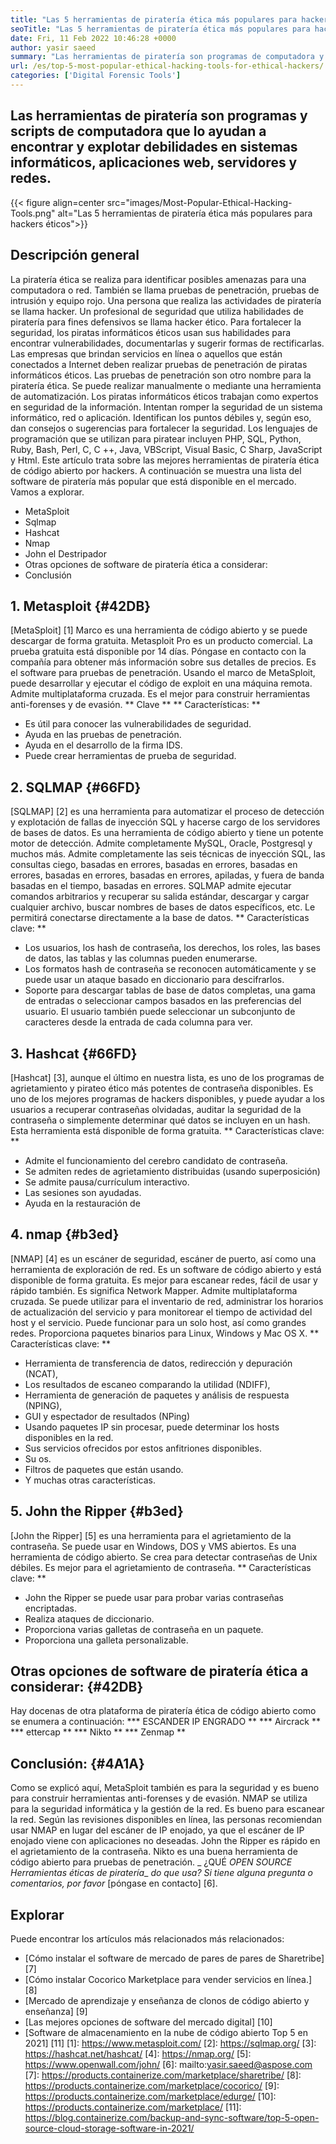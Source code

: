 ```yaml
---
title: "Las 5 herramientas de piratería ética más populares para hackers éticos" 
seoTitle: "Las 5 herramientas de piratería ética más populares para hackers éticos" 
date: Fri, 11 Feb 2022 10:46:28 +0000
author: yasir saeed
summary: "Las herramientas de piratería son programas de computadora y scripts que lo ayudan a encontrar y explotar debilidades en sistemas informáticos, aplicaciones web, servidores y redes." 
url: /es/top-5-most-popular-ethical-hacking-tools-for-ethical-hackers/
categories: ['Digital Forensic Tools']
---
```


## Las herramientas de piratería son programas y scripts de computadora que lo ayudan a encontrar y explotar debilidades en sistemas informáticos, aplicaciones web, servidores y redes.

{{< figure align=center src="images/Most-Popular-Ethical-Hacking-Tools.png" alt="Las 5 herramientas de piratería ética más populares para hackers éticos">}}


## Descripción general
La piratería ética se realiza para identificar posibles amenazas para una computadora o red. También se llama pruebas de penetración, pruebas de intrusión y equipo rojo. Una persona que realiza las actividades de piratería se llama hacker.
Un profesional de seguridad que utiliza habilidades de piratería para fines defensivos se llama hacker ético. Para fortalecer la seguridad, los piratas informáticos éticos usan sus habilidades para encontrar vulnerabilidades, documentarlas y sugerir formas de rectificarlas. Las empresas que brindan servicios en línea o aquellos que están conectados a Internet deben realizar pruebas de penetración de piratas informáticos éticos. Las pruebas de penetración son otro nombre para la piratería ética. Se puede realizar manualmente o mediante una herramienta de automatización.
Los piratas informáticos éticos trabajan como expertos en seguridad de la información. Intentan romper la seguridad de un sistema informático, red o aplicación. Identifican los puntos débiles y, según eso, dan consejos o sugerencias para fortalecer la seguridad. Los lenguajes de programación que se utilizan para piratear incluyen PHP, SQL, Python, Ruby, Bash, Perl, C, C ++, Java, VBScript, Visual Basic, C Sharp, JavaScript y Html. Este artículo trata sobre las mejores herramientas de piratería ética de código abierto por hackers.
A continuación se muestra una lista del software de piratería más popular que está disponible en el mercado. Vamos a explorar.
  * MetaSploit
  * Sqlmap
  * Hashcat
  * Nmap
  * John el Destripador
  * Otras opciones de software de piratería ética a considerar:
  * Conclusión

## 1. Metasploit {#42DB}
[MetaSploit] [1] Marco es una herramienta de código abierto y se puede descargar de forma gratuita. Metasploit Pro es un producto comercial. La prueba gratuita está disponible por 14 días. Póngase en contacto con la compañía para obtener más información sobre sus detalles de precios.
Es el software para pruebas de penetración. Usando el marco de MetaSploit, puede desarrollar y ejecutar el código de exploit en una máquina remota. Admite multiplataforma cruzada. Es el mejor para construir herramientas anti-forenses y de evasión.
** Clave ** ** Características: **
  * Es útil para conocer las vulnerabilidades de seguridad.
  * Ayuda en las pruebas de penetración.
  * Ayuda en el desarrollo de la firma IDS.
  * Puede crear herramientas de prueba de seguridad.

## 2. SQLMAP {#66FD}
[SQLMAP] [2] es una herramienta para automatizar el proceso de detección y explotación de fallas de inyección SQL y hacerse cargo de los servidores de bases de datos. Es una herramienta de código abierto y tiene un potente motor de detección. Admite completamente MySQL, Oracle, Postgresql y muchos más. Admite completamente las seis técnicas de inyección SQL, las consultas ciego, basadas en errores, basadas en errores, basadas en errores, basadas en errores, basadas en errores, apiladas, y fuera de banda basadas en el tiempo, basadas en errores.
SQLMAP admite ejecutar comandos arbitrarios y recuperar su salida estándar, descargar y cargar cualquier archivo, buscar nombres de bases de datos específicos, etc. Le permitirá conectarse directamente a la base de datos.
** Características clave: **
  * Los usuarios, los hash de contraseña, los derechos, los roles, las bases de datos, las tablas y las columnas pueden enumerarse.
  * Los formatos hash de contraseña se reconocen automáticamente y se puede usar un ataque basado en diccionario para descifrarlos.
  * Soporte para descargar tablas de base de datos completas, una gama de entradas o seleccionar campos basados ​​en las preferencias del usuario. El usuario también puede seleccionar un subconjunto de caracteres desde la entrada de cada columna para ver.

## 3. Hashcat {#66FD}
[Hashcat] [3], aunque el último en nuestra lista, es uno de los programas de agrietamiento y pirateo ético más potentes de contraseña disponibles. Es uno de los mejores programas de hackers disponibles, y puede ayudar a los usuarios a recuperar contraseñas olvidadas, auditar la seguridad de la contraseña o simplemente determinar qué datos se incluyen en un hash. Esta herramienta está disponible de forma gratuita.
** Características clave: **
  * Admite el funcionamiento del cerebro candidato de contraseña.
  * Se admiten redes de agrietamiento distribuidas (usando superposición)
  * Se admite pausa/currículum interactivo.
  * Las sesiones son ayudadas.
  * Ayuda en la restauración de

## 4. nmap {#b3ed}
[NMAP] [4] es un escáner de seguridad, escáner de puerto, así como una herramienta de exploración de red. Es un software de código abierto y está disponible de forma gratuita. Es mejor para escanear redes, fácil de usar y rápido también. Es significa Network Mapper.
Admite multiplataforma cruzada. Se puede utilizar para el inventario de red, administrar los horarios de actualización del servicio y para monitorear el tiempo de actividad del host y el servicio. Puede funcionar para un solo host, así como grandes redes. Proporciona paquetes binarios para Linux, Windows y Mac OS X.
** Características clave: **
  * Herramienta de transferencia de datos, redirección y depuración (NCAT),
  * Los resultados de escaneo comparando la utilidad (NDIFF),
  * Herramienta de generación de paquetes y análisis de respuesta (NPING),
  * GUI y espectador de resultados (NPing)
  * Usando paquetes IP sin procesar, puede determinar los hosts disponibles en la red.
  * Sus servicios ofrecidos por estos anfitriones disponibles.
  * Su os.
  * Filtros de paquetes que están usando.
  * Y muchas otras características.

## 5. John the Ripper {#b3ed}
[John the Ripper] [5] es una herramienta para el agrietamiento de la contraseña. Se puede usar en Windows, DOS y VMS abiertos. Es una herramienta de código abierto. Se crea para detectar contraseñas de Unix débiles. Es mejor para el agrietamiento de contraseña.
** Características clave: **
  * John the Ripper se puede usar para probar varias contraseñas encriptadas.
  * Realiza ataques de diccionario.
  * Proporciona varias galletas de contraseña en un paquete.
  * Proporciona una galleta personalizable.

## Otras opciones de software de piratería ética a considerar: {#42DB}
Hay docenas de otra plataforma de piratería ética de código abierto como se enumera a continuación:
  *** ESCANDER IP ENGRADO **
  *** Aircrack **
  *** ettercap **
  *** Nikto **
  *** Zenmap **

## Conclusión: {#4A1A}
Como se explicó aquí, MetaSploit también es para la seguridad y es bueno para construir herramientas anti-forenses y de evasión. NMAP se utiliza para la seguridad informática y la gestión de la red. Es bueno para escanear la red. Según las revisiones disponibles en línea, las personas recomiendan usar NMAP en lugar del escáner de IP enojado, ya que el escáner de IP enojado viene con aplicaciones no deseadas. John the Ripper es rápido en el agrietamiento de la contraseña. Nikto es una buena herramienta de código abierto para pruebas de penetración.
_ ¿QUÉ _OPEN SOURCE Herramientas éticas de piratería__ _do que usa? Si tiene alguna pregunta o comentarios, por favor_ [póngase en contacto] [6].

## Explorar
Puede encontrar los artículos más relacionados más relacionados:
  * [Cómo instalar el software de mercado de pares de pares de Sharetribe] [7]
  * [Cómo instalar Cocorico Marketplace para vender servicios en línea.] [8]
  * [Mercado de aprendizaje y enseñanza de clonos de código abierto y enseñanza] [9]
  * [Las mejores opciones de software del mercado digital] [10]
  * [Software de almacenamiento en la nube de código abierto Top 5 en 2021] [11]
[1]: https://www.metasploit.com/
[2]: https://sqlmap.org/
[3]: https://hashcat.net/hashcat/
[4]: https://nmap.org/
[5]: https://www.openwall.com/john/
[6]: mailto:yasir.saeed@aspose.com
[7]: https://products.containerize.com/marketplace/sharetribe/
[8]: https://products.containerize.com/marketplace/cocorico/
[9]: https://products.containerize.com/marketplace/edurge/
[10]: https://products.containerize.com/marketplace/
[11]: https://blog.containerize.com/backup-and-sync-software/top-5-open-source-cloud-storage-software-in-2021/
